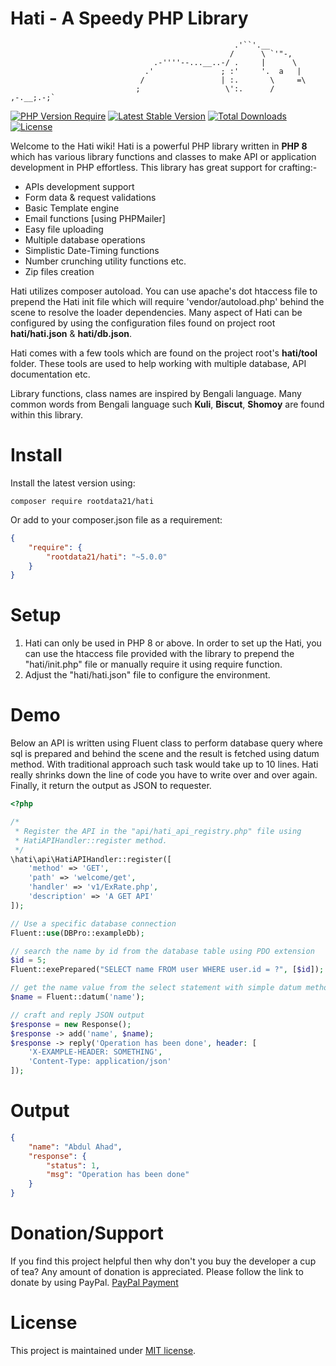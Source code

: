 # Hati - A Speedy PHP Library
                                                      .'``'.__
                                                     /      \ `'"-,
                                    .-''''--...__..-/ .     |      \
                                  .'               ; :'     '.  a   |
                                 /                 | :.       \     =\
                                ;                   \':.      /  ,-.__;.-;`

[![PHP Version Require](https://img.shields.io/badge/php-%3E%3D8.0-brightgreen?style=flat-square)](https://packagist.org/packages/rootdata21/hati)
[![Latest Stable Version](https://img.shields.io/packagist/v/rootdata21/hati.svg?style=flat-square)](https://packagist.org/packages/rootdata21/hati) 
[![Total Downloads](https://img.shields.io/packagist/dt/rootdata21/hati.svg?style=flat-square&color=blueviolet)](https://packagist.org/packages/rootdata21/hati) 
[![License](https://img.shields.io/badge/license-MIT-brightgreen.svg?style=flat-square&color=important)](https://packagist.org/packages/rootdata21/hati) 


Welcome to the Hati wiki! Hati is a powerful PHP library written in **PHP 8** which has various library functions and classes to make API or application development in PHP effortless. This library has great support for crafting:-
* APIs development support
* Form data & request validations
* Basic Template engine
* Email functions [using PHPMailer]
* Easy file uploading
* Multiple database operations
* Simplistic Date-Timing functions
* Number crunching utility functions etc.
* Zip files creation

Hati utilizes composer autoload. You can use apache's dot htaccess file to prepend the Hati init file which will require 'vendor/autoload.php' behind the scene to resolve the loader dependencies. Many aspect of Hati can be configured by using the configuration files found on project root **hati/hati.json** & **hati/db.json**. 

Hati comes with a few tools which are found on the project root's **hati/tool** folder. These tools are used to help working with multiple database, API documentation etc.

Library functions, class names are inspired by Bengali language. Many common words from Bengali language such **Kuli**, **Biscut**, **Shomoy** are found within this library.

# Install
Install the latest version using:
```shell
composer require rootdata21/hati
```

Or add to your composer.json file as a requirement:

```json
{
    "require": {
        "rootdata21/hati": "~5.0.0"
    }
}
```

# Setup
1. Hati can only be used in PHP 8 or above. In order to set up the Hati, you can use the htaccess file provided with the library to prepend the "hati/init.php" file or manually require it using require function.
2. Adjust the "hati/hati.json" file to configure the environment. 

# Demo
Below an API is written using Fluent class to perform database query where sql is prepared and behind the scene and the result is fetched using datum method. With traditional approach such task would take up to 10 lines. Hati really shrinks down the line of code you have to write over and over again. Finally, it return the output as JSON to requester.

```php
<?php

/*
 * Register the API in the "api/hati_api_registry.php" file using
 * HatiAPIHandler::register method.
 */
\hati\api\HatiAPIHandler::register([
	'method' => 'GET',
	'path' => 'welcome/get',
	'handler' => 'v1/ExRate.php',
	'description' => 'A GET API'
]);

// Use a specific database connection
Fluent::use(DBPro::exampleDb); 

// search the name by id from the database table using PDO extension
$id = 5;
Fluent::exePrepared("SELECT name FROM user WHERE user.id = ?", [$id]);

// get the name value from the select statement with simple datum method
$name = Fluent::datum('name');

// craft and reply JSON output
$response = new Response();
$response -> add('name', $name);
$response -> reply('Operation has been done', header: [
    'X-EXAMPLE-HEADER: SOMETHING',
    'Content-Type: application/json'
]);
```
# Output

```json
{
    "name": "Abdul Ahad",
    "response": {
        "status": 1,
        "msg": "Operation has been done"
    }
}
```

# Donation/Support
If you find this project helpful then why don't you buy the developer a cup of tea? Any amount of donation is appreciated. Please follow the link to donate by using PayPal.
[PayPal Payment](https://paypal.me/rootdata21?country.x=GB&locale.x=en_GB)

# License

This project is maintained under [MIT license](https://en.wikipedia.org/wiki/MIT_License).
